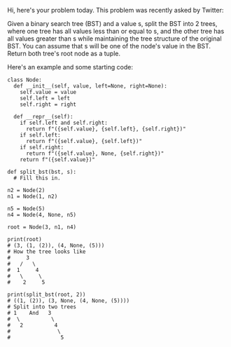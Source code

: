 Hi, here's your problem today. This problem was recently asked by Twitter:

Given a binary search tree (BST) and a value s, split the BST into 2 trees, where one tree has all values less than or equal to s, and the other tree has all values greater than s while maintaining the tree structure of the original BST. You can assume that s will be one of the node's value in the BST. Return both tree's root node as a tuple.

Here's an example and some starting code:

```
class Node:
  def __init__(self, value, left=None, right=None):
    self.value = value
    self.left = left
    self.right = right

  def __repr__(self):
    if self.left and self.right:
      return f"({self.value}, {self.left}, {self.right})"
    if self.left:
      return f"({self.value}, {self.left})"
    if self.right:
      return f"({self.value}, None, {self.right})"
    return f"({self.value})"

def split_bst(bst, s):
  # Fill this in.
  
n2 = Node(2)
n1 = Node(1, n2)

n5 = Node(5)
n4 = Node(4, None, n5)

root = Node(3, n1, n4)

print(root)
# (3, (1, (2)), (4, None, (5)))
# How the tree looks like
#     3
#   /   \
#  1     4
#   \     \
#    2     5

print(split_bst(root, 2))
# ((1, (2)), (3, None, (4, None, (5))))
# Split into two trees
# 1    And   3
#  \          \
#   2          4
#               \
#                5
```
